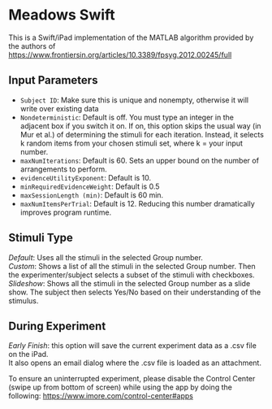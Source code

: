 # Meadows Swift
This is a Swift/iPad implementation of the MATLAB algorithm provided by the authors of 
https://www.frontiersin.org/articles/10.3389/fpsyg.2012.00245/full

## Input Parameters
- `Subject ID`:       Make sure this is unique and nonempty, otherwise it will write over existing data
- `Nondeterministic`: Default is off. You must type an integer in the adjacent box if you switch it on. If on, this option skips the usual way (in Mur et al.) of determining the stimuli for each iteration. Instead, it selects k random items from your chosen stimuli set, where k = your input number.
- `maxNumIterations`: Default is 60. Sets an upper bound on the number of arrangements to perform.
- `evidenceUtilityExponent`: Default is 10.
- `minRequiredEvidenceWeight`: Default is 0.5
- `maxSessionLength (min)`: Default is 60 min.
- `maxNumItemsPerTrial`: Default is 12. Reducing this number dramatically improves program runtime.
 
## Stimuli Type
*Default*: Uses all the stimuli in the selected Group number.   
*Custom*: Shows a list of all the stimuli in the selected Group number. Then the experimenter/subject selects a subset of the stimuli with checkboxes.   
*Slideshow*: Shows all the stimuli in the selected Group number as a slide show. The subject then selects Yes/No based on their understanding of the stimulus.  
 
## During Experiment
*Early Finish*: this option will save the current experiment data as a .csv file on the iPad.   
It also opens an email dialog where the .csv file is loaded as an attachment.  
  
To ensure an uninterrupted experiment, please disable the Control Center (swipe up from bottom of screen) while using the app by doing the following: https://www.imore.com/control-center#apps
